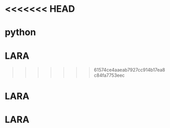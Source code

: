 <<<<<<< HEAD
=======
# python
# LARA
>>>>>>> 61574ce4aaeab7927cc914b17ea8c84fa7753eec
# LARA
# LARA
